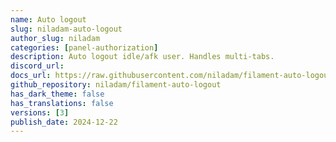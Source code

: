 ```yaml
---
name: Auto logout
slug: niladam-auto-logout
author_slug: niladam
categories: [panel-authorization]
description: Auto logout idle/afk user. Handles multi-tabs.
discord_url: 
docs_url: https://raw.githubusercontent.com/niladam/filament-auto-logout/refs/heads/main/README.md
github_repository: niladam/filament-auto-logout
has_dark_theme: false
has_translations: false
versions: [3]
publish_date: 2024-12-22
---
```

